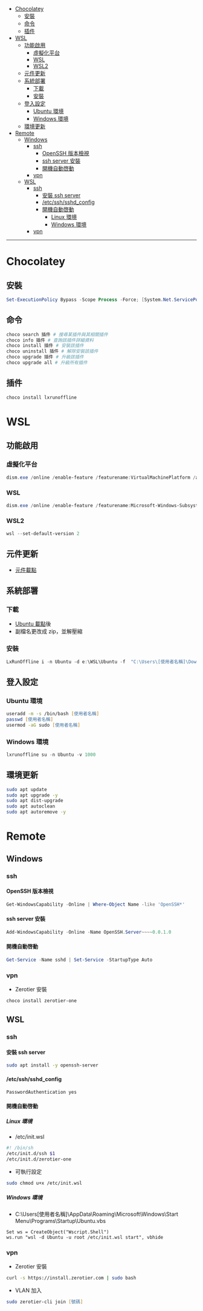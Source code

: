 <!-- vim-markdown-toc GFM -->

+ [Chocolatey](#chocolatey)
    * [安裝](#安裝)
    * [命令](#命令)
    * [插件](#插件)
+ [WSL](#wsl)
    * [功能啟用](#功能啟用)
        - [虛擬化平台](#虛擬化平台)
        - [WSL](#wsl-1)
        - [WSL2](#wsl2)
    * [元件更新](#元件更新)
    * [系統部署](#系統部署)
        - [下載](#下載)
        - [安裝](#安裝-1)
    * [登入設定](#登入設定)
        - [Ubuntu 環境](#ubuntu-環境)
        - [Windows 環境](#windows-環境)
    * [環境更新](#環境更新)
+ [Remote](#remote)
    * [Windows](#windows)
        - [ssh](#ssh)
            + [OpenSSH 版本檢視](#openssh-版本檢視)
            + [ssh server 安裝](#ssh-server-安裝)
            + [開機自動啓動](#開機自動啓動)
        - [vpn](#vpn)
    * [WSL](#wsl-2)
        - [ssh](#ssh-1)
            + [安裝 ssh server](#安裝-ssh-server)
            + [/etc/ssh/sshd_config](#etcsshsshd_config)
            + [開機自動啓動](#開機自動啓動-1)
                * [Linux 環境](#linux-環境)
                * [Windows 環境](#windows-環境-1)
        - [vpn](#vpn-1)

<!-- vim-markdown-toc -->

---

# Chocolatey

## 安裝

```powershell
Set-ExecutionPolicy Bypass -Scope Process -Force; [System.Net.ServicePointManager]::SecurityProtocol = [System.Net.ServicePointManager]::SecurityProtocol -bor 3072; iex ((New-Object System.Net.WebClient).DownloadString('https://community.chocolatey.org/install.ps1'))
```

## 命令

```powershell
choco search 插件 # 搜尋某插件與其相關插件
choco info 插件 # 查詢該插件詳細資料
choco install 插件 # 安裝該插件
choco uninstall 插件 # 解除安裝該插件
choco upgrade 插件 # 升級該插件
choco upgrade all # 升級所有插件
```

## 插件

```powershell
choco install lxrunoffline
```

# WSL

## 功能啟用

### 虛擬化平台

```powershell
dism.exe /online /enable-feature /featurename:VirtualMachinePlatform /all /norestart
```

### WSL

```powershell
dism.exe /online /enable-feature /featurename:Microsoft-Windows-Subsystem-Linux /all /norestart
```

### WSL2

```powershell
wsl --set-default-version 2
```

## 元件更新

-   [元件載點](https://wslstorestorage.blob.core.windows.net/wslblob/wsl_update_x64.msi)

## 系統部署

### 下載

-   [Ubuntu 載點](https://aka.ms/wsl-ubuntu-1804)後
-   副檔名更改成 zip，並解壓縮

### 安裝

```powershell
LxRunOffline i -n Ubuntu -d e:\WSL\Ubuntu -f  "C:\Users\[使用者名稱]\Downloads\Ubuntu_1804.2019.522.0_x64\install.tar.gz" -s
```

## 登入設定

### Ubuntu 環境

```zsh
useradd -m -s /bin/bash [使用者名稱]
passwd [使用者名稱]
usermod -aG sudo [使用者名稱]
```

### Windows 環境

```powershell
lxrunoffline su -n Ubuntu -v 1000
```

## 環境更新

```zsh
sudo apt update
sudo apt upgrade -y
sudo apt dist-upgrade
sudo apt autoclean
sudo apt autoremove -y
```

# Remote

## Windows

### ssh

#### OpenSSH 版本檢視

```powershell
Get-WindowsCapability -Online | Where-Object Name -like 'OpenSSH*'
```

#### ssh server 安裝

```powershell
Add-WindowsCapability -Online -Name OpenSSH.Server~~~~0.0.1.0
```

#### 開機自動啓動

```powershell
Get-Service -Name sshd | Set-Service -StartupType Auto
```

### vpn

-   Zerotier 安裝

```powershell
choco install zerotier-one
```

## WSL

### ssh

#### 安裝 ssh server

```zsh
sudo apt install -y openssh-server
```

#### /etc/ssh/sshd_config

```apacheconf
PasswordAuthentication yes
```

#### 開機自動啓動

##### Linux 環境

-   /etc/init.wsl

```zsh
#! /bin/sh
/etc/init.d/ssh $1
/etc/init.d/zerotier-one
```

-   可執行設定

```zsh
sudo chmod u+x /etc/init.wsl
```

##### Windows 環境

-   C:\Users\[使用者名稱]\AppData\Roaming\Microsoft\Windows\Start Menu\Programs\Startup\Ubuntu.vbs

```vbnet
Set ws = CreateObject("Wscript.Shell")
ws.run "wsl -d Ubuntu -u root /etc/init.wsl start", vbhide
```

### vpn

-   Zerotier 安裝

```zsh
curl -s https://install.zerotier.com | sudo bash
```

-   VLAN 加入

```zsh
sudo zerotier-cli join [號碼]
```
